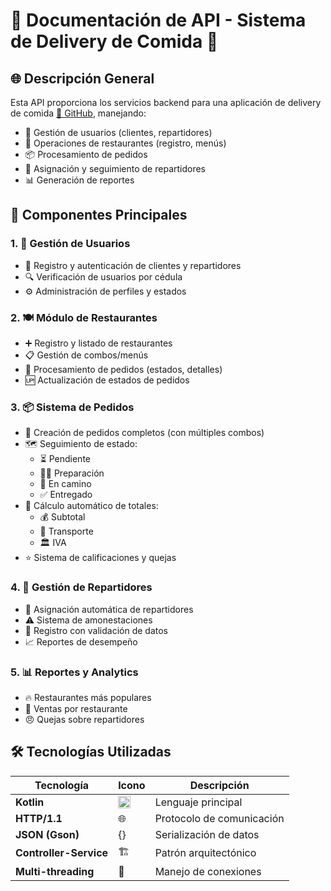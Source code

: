 # 🚀 Documentación de API - Sistema de Delivery de Comida 🍔

## 🌐 Descripción General

Esta API proporciona los servicios backend para una aplicación de delivery de comida [🔗 GitHub](https://github.com/Manuel01011/food-delivery-app), manejando:

- 👥 Gestión de usuarios (clientes, repartidores)
- 🏪 Operaciones de restaurantes (registro, menús)
- 📦 Procesamiento de pedidos
- 🛵 Asignación y seguimiento de repartidores
- 📊 Generación de reportes

## 🧩 Componentes Principales

### 1. 👤 Gestión de Usuarios
- 📝 Registro y autenticación de clientes y repartidores
- 🔍 Verificación de usuarios por cédula
- ⚙️ Administración de perfiles y estados

### 2. 🍽️ Módulo de Restaurantes
- ➕ Registro y listado de restaurantes
- 📋 Gestión de combos/menús
- 🔄 Procesamiento de pedidos (estados, detalles)
- 🆙 Actualización de estados de pedidos

### 3. 📦 Sistema de Pedidos
- 🛒 Creación de pedidos completos (con múltiples combos)
- 🗺️ Seguimiento de estado:
  - ⏳ Pendiente
  - 👨‍🍳 Preparación
  - 🚗 En camino
  - ✅ Entregado
- 🧮 Cálculo automático de totales:
  - 💰 Subtotal
  - 🚚 Transporte
  - 🏛️ IVA
- ⭐ Sistema de calificaciones y quejas

### 4. 🛵 Gestión de Repartidores
- 🤖 Asignación automática de repartidores
- ⚠️ Sistema de amonestaciones
- 📝 Registro con validación de datos
- 📈 Reportes de desempeño

### 5. 📊 Reportes y Analytics
- 🔥 Restaurantes más populares
- 💸 Ventas por restaurante
- 😠 Quejas sobre repartidores

## 🛠️ Tecnologías Utilizadas

| Tecnología | Icono | Descripción |
|------------|-------|-------------|
| **Kotlin** | <img src="https://upload.wikimedia.org/wikipedia/commons/7/74/Kotlin_Icon.png" width="20"> | Lenguaje principal |
| **HTTP/1.1** | 🌐 | Protocolo de comunicación |
| **JSON (Gson)** | {} | Serialización de datos |
| **Controller-Service** | 🏗️ | Patrón arquitectónico |
| **Multi-threading** | 🧵 | Manejo de conexiones |
